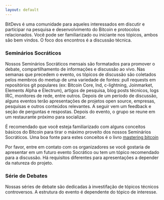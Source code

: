 ```yaml
---
layout: default
---
```


<!-- Deixei alguns trechos originais do bitdevsnyc a fins de tradução caso seja interessante no futuro. -->
BitDevs é uma comunidade para aqueles interessados em discutir e participar na pesquisa e desenvolvimento do Bitcoin e protocolos relacionados. Você pode ser familiarizado ou iniciante nos tópicos, ambos são bem vindos. O foco dos encontros é a discussão técnica.

### Seminários Socráticos

Nossos Seminários Socráticos mensais são formatados para promover o debate, compartilhamento de informações e discussão ao vivo. Nas semanas que precedem o evento, os tópicos de discussão são coletados pelos membros do meetup de uma variedade de fontes: pull requests em repositórios git populares (ex: Bitcoin Core, lnd, c-lightning, Joinmarket, Elements Alpha e Electrum), artigos de pesquisa, blog posts técnicos, logs IRC, monitores de rede, entre outros. Depois de um período de discussão, alguns eventos terão apresentações de projetos open source, empresas, pesquisas e outros conteúdos relevantes. A seguir vem um feedback e seção de perguntas e respostas. Depois do evento, o grupo se reune em um restaurante próximo para socializar.
<!-- Adicionar  e traduzir https://curitibabitdevs.org/presenter-guidelines/ -->

É recomendado que você esteja familiarizado com alguns conceitos básicos do Bitcoin para tirar o máximo proveito dos nossos Seminários Socráticos. Uma boa fonte para estes conceitos é o livro [mastering bitcoin](https://github.com/bitcoinbook/bitcoinbook/blob/develop/BOOK.md)

<!-- A newsletter is sent out the day of the event which outlines discussion topics.
Archives of discussion topics and presentations can be found in the event
descriptions of past meetups. The discussion portion of the event is NEVER
recorded. It is recommended that you have a firm grasp of the basics of Bitcoin
in order to extract the most value from our Socratic events. -->

Por favor, entre em contato com os organizadores se você gostaria de apresentar em um futuro evento Socrático ou tem um tópico recomendado para a discussão<!-- Adicionar e-mail do projeto -->. Há requisitos diferentes para apresentações a depender da natureza do projeto.


<!-- ### Whitepaper Series

A journal club to discuss specific topics in the Bitcoin ecosystem. This is an
academic-style journal club where one person chooses a topic or paper and
presents it. Participants are expected to have read the paper or other material
suggested by the discussion leader. The discussion leader doesn’t have to be an
expert on the subject, but should be interested enough in it to read the paper
thoroughly so as to give a decent presentation. After informally presenting the
topic, the group can then ask questions or open discussion surrounding the
topic. The presentation should be informal (slides are allowed, but
whiteboard/chalkboard is preferred), and this should be a discussion, not a
one-way transmission of information by the presenter. The reading material
doesn’t have to be a whitepaper. In the case of widely-known topics (such as
Elliptic Curve encryption) a chapter of a textbook, Wikipedia article, or other
material can be suggested.

To propose a topic to present or volunteer to present a paper, please contact
bitdevsnyc at gmail. -->

### Série de Debates

Nossas séries de debate são dedicadas à investifação de tópicos técnicos controversos. A estrutura do evento é dependente do tópico de interesse.